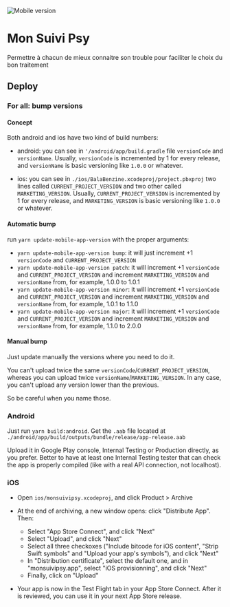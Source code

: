 ![Mobile version](https://img.shields.io/badge/mobile%20app%20version-1.23.0-blue)

# Mon Suivi Psy

Permettre à chacun de mieux connaitre son trouble pour faciliter le choix du bon traitement

## Deploy

### For all: bump versions

#### Concept

Both android and ios have two kind of build numbers:

- android: you can see in `'/android/app/build.gradle` file `versionCode` and `versionName`. Usually, `versionCode` is incremented by 1 for every release, and `versionName` is basic versioning like `1.0.0` or whatever.

- ios: you can see in `./ios/BalaBenzine.xcodeproj/project.pbxproj` two lines called `CURRENT_PROJECT_VERSION` and two other called `MARKETING_VERSION`. Usually, `CURRENT_PROJECT_VERSION` is incremented by 1 for every release, and `MARKETING_VERSION` is basic versioning like `1.0.0` or whatever.

#### Automatic bump

run `yarn update-mobile-app-version` with the proper arguments:

- `yarn update-mobile-app-version bump`: it will just increment +1 `versionCode` and `CURRENT_PROJECT_VERSION`
- `yarn update-mobile-app-version patch`: it will increment +1 `versionCode` and `CURRENT_PROJECT_VERSION` and increment `MARKETING_VERSION` and `versionName` from, for example, 1.0.0 to 1.0.1
- `yarn update-mobile-app-version minor`: it will increment +1 `versionCode` and `CURRENT_PROJECT_VERSION` and increment `MARKETING_VERSION` and `versionName` from, for example, 1.0.1 to 1.1.0
- `yarn update-mobile-app-version major`: it will increment +1 `versionCode` and `CURRENT_PROJECT_VERSION` and increment `MARKETING_VERSION` and `versionName` from, for example, 1.1.0 to 2.0.0

#### Manual bump

Just update manually the versions where you need to do it.

You can't upload twice the same `versionCode`/`CURRENT_PROJECT_VERSION`, whereas you can upload twice `versionName`/`MARKETING_VERSION`.
In any case, you can't upload any version lower than the previous.

So be careful when you name those.

### Android

Just run `yarn build:android`.
Get the `.aab` file located at `./android/app/build/outputs/bundle/release/app-release.aab`

Upload it in Google Play console, Internal Testing or Production directly, as you prefer. Better to have at least one Internal Testing tester that can check the app is properly compiled (like with a real API connection, not localhost).

### iOS

- Open `ios/monsuivipsy.xcodeproj`, and click Product > Archive

- At the end of archiving, a new window opens: click "Distribute App". Then:

  - Select "App Store Connect", and click "Next"
  - Select "Upload", and click "Next"
  - Select all three checkoxes ("Include bitcode for iOS content", "Strip Swift symbols" and "Upload your app's symbols"), and click "Next"
  - In "Distribution certificate", select the default one, and in "monsuivipsy.app", select "iOS provisionning", and click "Next"
  - Finally, click on "Upload"

- Your app is now in the Test Flight tab in your App Store Connect. After it is reviewed, you can use it in your next App Store release.
